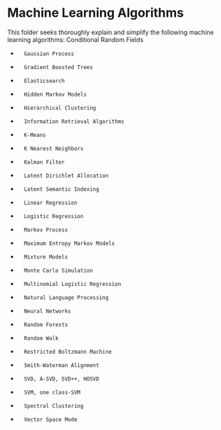 # Machine Learning Algorithms

This folder seeks thoroughly explain and simplify the following machine learning algorithms: 
        Conditional Random Fields

*       Gaussian Process

*       Gradient Boosted Trees

*       Elasticsearch

*       Hidden Markov Models

*       Hierarchical Clustering

*       Information Retrieval Algorithms

*       K-Means

*       K Nearest Neighbors

*       Kalman Filter

*       Latent Dirichlet Allocation

*       Latent Semantic Indexing

*       Linear Regression

*       Logistic Regression

*       Markov Process

*       Maximum Entropy Markov Models

*       Mixture Models

*       Monte Carlo Simulation

*       Multinomial Logistic Regression

*       Natural Language Processing

*       Neural Networks

*       Random Forests

*       Random Walk

*       Restricted Boltzmann Machine

*       Smith-Waterman Alignment

*       SVD, A-SVD, SVD++, HOSVD

*       SVM, one class-SVM

*       Spectral Clustering

*       Vector Space Mode
